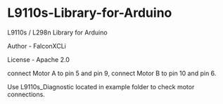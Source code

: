 # L9110s-Library-for-Arduino
L9110s / L298n Library for Arduino

Author - FalconXCLi

License - Apache 2.0


connect Motor A to pin 5 and pin 9, connect Motor B to pin 10 and pin 6.

Use L9110s_Diagnostic located in example folder to check motor connections.
